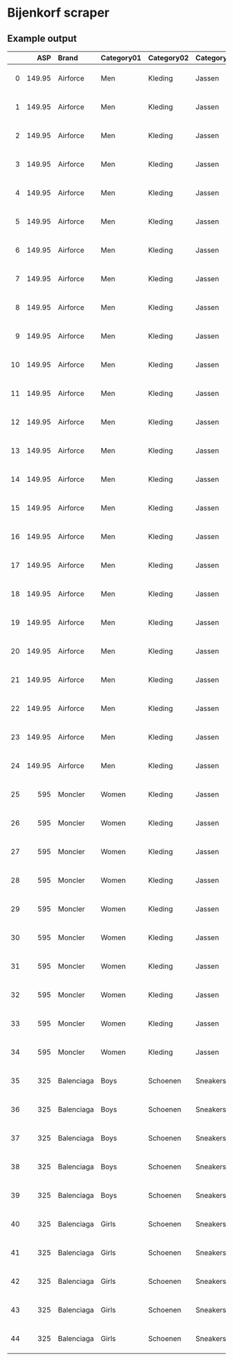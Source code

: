 # Bijenkorf scraper

## Example output
|    |    ASP | Brand      | Category01   | Category02   | Category03   | Category04   |       Code | Color       | Image URL                                                                                                                                                   | Name                            |    OSP | Size   |   Stock | Date       |
|---:|-------:|:-----------|:-------------|:-------------|:-------------|:-------------|-----------:|:------------|:------------------------------------------------------------------------------------------------------------------------------------------------------------|:--------------------------------|-------:|:-------|--------:|:-----------|
|  0 | 149.95 | Airforce   | Men          | Kleding      | Jassen       |              | 3854050003 | Donkerblauw | https://cdn-1.debijenkorf.nl/web_detail/airforce-softshell-jack-met-borstzak/?reference=038/540/13_0385405000386002_pro_mod_frt_01_1108_1528_5036995.jpg    | Softshell jack met borstzak     | 149.95 | XS     |       7 | 2021-03-02 |
|  1 | 149.95 | Airforce   | Men          | Kleding      | Jassen       |              | 3854050003 | Donkerblauw | https://cdn-1.debijenkorf.nl/web_detail/airforce-softshell-jack-met-borstzak/?reference=038/540/13_0385405000386002_pro_mod_frt_01_1108_1528_5036995.jpg    | Softshell jack met borstzak     | 149.95 | S      |      65 | 2021-03-02 |
|  2 | 149.95 | Airforce   | Men          | Kleding      | Jassen       |              | 3854050003 | Donkerblauw | https://cdn-1.debijenkorf.nl/web_detail/airforce-softshell-jack-met-borstzak/?reference=038/540/13_0385405000386002_pro_mod_frt_01_1108_1528_5036995.jpg    | Softshell jack met borstzak     | 149.95 | M      |     115 | 2021-03-02 |
|  3 | 149.95 | Airforce   | Men          | Kleding      | Jassen       |              | 3854050003 | Donkerblauw | https://cdn-1.debijenkorf.nl/web_detail/airforce-softshell-jack-met-borstzak/?reference=038/540/13_0385405000386002_pro_mod_frt_01_1108_1528_5036995.jpg    | Softshell jack met borstzak     | 149.95 | L      |      74 | 2021-03-02 |
|  4 | 149.95 | Airforce   | Men          | Kleding      | Jassen       |              | 3854050003 | Donkerblauw | https://cdn-1.debijenkorf.nl/web_detail/airforce-softshell-jack-met-borstzak/?reference=038/540/13_0385405000386002_pro_mod_frt_01_1108_1528_5036995.jpg    | Softshell jack met borstzak     | 149.95 | XL     |      42 | 2021-03-02 |
|  5 | 149.95 | Airforce   | Men          | Kleding      | Jassen       |              | 3854050003 | Grijs       | https://cdn-1.debijenkorf.nl/web_detail/airforce-softshell-jack-met-borstzak/?reference=038/540/13_0385405000329002_pro_mod_frt_01_1108_1528_5036991.jpg    | Softshell jack met borstzak     | 149.95 | XS     |       1 | 2021-03-02 |
|  6 | 149.95 | Airforce   | Men          | Kleding      | Jassen       |              | 3854050003 | Grijs       | https://cdn-1.debijenkorf.nl/web_detail/airforce-softshell-jack-met-borstzak/?reference=038/540/13_0385405000329002_pro_mod_frt_01_1108_1528_5036991.jpg    | Softshell jack met borstzak     | 149.95 | S      |      48 | 2021-03-02 |
|  7 | 149.95 | Airforce   | Men          | Kleding      | Jassen       |              | 3854050003 | Grijs       | https://cdn-1.debijenkorf.nl/web_detail/airforce-softshell-jack-met-borstzak/?reference=038/540/13_0385405000329002_pro_mod_frt_01_1108_1528_5036991.jpg    | Softshell jack met borstzak     | 149.95 | M      |      87 | 2021-03-02 |
|  8 | 149.95 | Airforce   | Men          | Kleding      | Jassen       |              | 3854050003 | Grijs       | https://cdn-1.debijenkorf.nl/web_detail/airforce-softshell-jack-met-borstzak/?reference=038/540/13_0385405000329002_pro_mod_frt_01_1108_1528_5036991.jpg    | Softshell jack met borstzak     | 149.95 | L      |      48 | 2021-03-02 |
|  9 | 149.95 | Airforce   | Men          | Kleding      | Jassen       |              | 3854050003 | Grijs       | https://cdn-1.debijenkorf.nl/web_detail/airforce-softshell-jack-met-borstzak/?reference=038/540/13_0385405000329002_pro_mod_frt_01_1108_1528_5036991.jpg    | Softshell jack met borstzak     | 149.95 | XL     |      30 | 2021-03-02 |
| 10 | 149.95 | Airforce   | Men          | Kleding      | Jassen       |              | 3854050003 | Lichtgrijs  | https://cdn-1.debijenkorf.nl/web_detail/airforce-softshell-jack-met-borstzak/?reference=038/540/13_0385405000313002_pro_mod_frt_01_1108_1528_5029694.jpg    | Softshell jack met borstzak     | 149.95 | XS     |       1 | 2021-03-02 |
| 11 | 149.95 | Airforce   | Men          | Kleding      | Jassen       |              | 3854050003 | Lichtgrijs  | https://cdn-1.debijenkorf.nl/web_detail/airforce-softshell-jack-met-borstzak/?reference=038/540/13_0385405000313002_pro_mod_frt_01_1108_1528_5029694.jpg    | Softshell jack met borstzak     | 149.95 | S      |      43 | 2021-03-02 |
| 12 | 149.95 | Airforce   | Men          | Kleding      | Jassen       |              | 3854050003 | Lichtgrijs  | https://cdn-1.debijenkorf.nl/web_detail/airforce-softshell-jack-met-borstzak/?reference=038/540/13_0385405000313002_pro_mod_frt_01_1108_1528_5029694.jpg    | Softshell jack met borstzak     | 149.95 | M      |      67 | 2021-03-02 |
| 13 | 149.95 | Airforce   | Men          | Kleding      | Jassen       |              | 3854050003 | Lichtgrijs  | https://cdn-1.debijenkorf.nl/web_detail/airforce-softshell-jack-met-borstzak/?reference=038/540/13_0385405000313002_pro_mod_frt_01_1108_1528_5029694.jpg    | Softshell jack met borstzak     | 149.95 | L      |      49 | 2021-03-02 |
| 14 | 149.95 | Airforce   | Men          | Kleding      | Jassen       |              | 3854050003 | Lichtgrijs  | https://cdn-1.debijenkorf.nl/web_detail/airforce-softshell-jack-met-borstzak/?reference=038/540/13_0385405000313002_pro_mod_frt_01_1108_1528_5029694.jpg    | Softshell jack met borstzak     | 149.95 | XL     |      24 | 2021-03-02 |
| 15 | 149.95 | Airforce   | Men          | Kleding      | Jassen       |              | 3854050003 | Middengrijs | https://cdn-1.debijenkorf.nl/web_detail/airforce-softshell-jack-met-borstzak/?reference=038/540/13_0385405000314002_pro_mod_frt_01_1108_1528_5029698.jpg    | Softshell jack met borstzak     | 149.95 | XS     |       5 | 2021-03-02 |
| 16 | 149.95 | Airforce   | Men          | Kleding      | Jassen       |              | 3854050003 | Middengrijs | https://cdn-1.debijenkorf.nl/web_detail/airforce-softshell-jack-met-borstzak/?reference=038/540/13_0385405000314002_pro_mod_frt_01_1108_1528_5029698.jpg    | Softshell jack met borstzak     | 149.95 | S      |      47 | 2021-03-02 |
| 17 | 149.95 | Airforce   | Men          | Kleding      | Jassen       |              | 3854050003 | Middengrijs | https://cdn-1.debijenkorf.nl/web_detail/airforce-softshell-jack-met-borstzak/?reference=038/540/13_0385405000314002_pro_mod_frt_01_1108_1528_5029698.jpg    | Softshell jack met borstzak     | 149.95 | M      |      76 | 2021-03-02 |
| 18 | 149.95 | Airforce   | Men          | Kleding      | Jassen       |              | 3854050003 | Middengrijs | https://cdn-1.debijenkorf.nl/web_detail/airforce-softshell-jack-met-borstzak/?reference=038/540/13_0385405000314002_pro_mod_frt_01_1108_1528_5029698.jpg    | Softshell jack met borstzak     | 149.95 | L      |      50 | 2021-03-02 |
| 19 | 149.95 | Airforce   | Men          | Kleding      | Jassen       |              | 3854050003 | Middengrijs | https://cdn-1.debijenkorf.nl/web_detail/airforce-softshell-jack-met-borstzak/?reference=038/540/13_0385405000314002_pro_mod_frt_01_1108_1528_5029698.jpg    | Softshell jack met borstzak     | 149.95 | XL     |      27 | 2021-03-02 |
| 20 | 149.95 | Airforce   | Men          | Kleding      | Jassen       |              | 3854050003 | Zwart       | https://cdn-1.debijenkorf.nl/web_detail/airforce-softshell-jack-met-borstzak/?reference=038/540/13_0385405000312002_pro_mod_frt_01_1108_1528_5036987.jpg    | Softshell jack met borstzak     | 149.95 | XS     |      11 | 2021-03-02 |
| 21 | 149.95 | Airforce   | Men          | Kleding      | Jassen       |              | 3854050003 | Zwart       | https://cdn-1.debijenkorf.nl/web_detail/airforce-softshell-jack-met-borstzak/?reference=038/540/13_0385405000312002_pro_mod_frt_01_1108_1528_5036987.jpg    | Softshell jack met borstzak     | 149.95 | S      |      86 | 2021-03-02 |
| 22 | 149.95 | Airforce   | Men          | Kleding      | Jassen       |              | 3854050003 | Zwart       | https://cdn-1.debijenkorf.nl/web_detail/airforce-softshell-jack-met-borstzak/?reference=038/540/13_0385405000312002_pro_mod_frt_01_1108_1528_5036987.jpg    | Softshell jack met borstzak     | 149.95 | M      |     160 | 2021-03-02 |
| 23 | 149.95 | Airforce   | Men          | Kleding      | Jassen       |              | 3854050003 | Zwart       | https://cdn-1.debijenkorf.nl/web_detail/airforce-softshell-jack-met-borstzak/?reference=038/540/13_0385405000312002_pro_mod_frt_01_1108_1528_5036987.jpg    | Softshell jack met borstzak     | 149.95 | L      |      99 | 2021-03-02 |
| 24 | 149.95 | Airforce   | Men          | Kleding      | Jassen       |              | 3854050003 | Zwart       | https://cdn-1.debijenkorf.nl/web_detail/airforce-softshell-jack-met-borstzak/?reference=038/540/13_0385405000312002_pro_mod_frt_01_1108_1528_5036987.jpg    | Softshell jack met borstzak     | 149.95 | XL     |      57 | 2021-03-02 |
| 25 | 595    | Moncler    | Women        | Kleding      | Jassen       |              | 9198050048 | Beige       | https://cdn-1.debijenkorf.nl/web_detail/moncler-gewatteerd-jack-met-donsvulling/?reference=091/980/13_0919805004825036_pro_mod_frt_01_1108_1528_5028914.jpg | Gewatteerd jack met donsvulling | 595    | 36     |       4 | 2021-03-02 |
| 26 | 595    | Moncler    | Women        | Kleding      | Jassen       |              | 9198050048 | Beige       | https://cdn-1.debijenkorf.nl/web_detail/moncler-gewatteerd-jack-met-donsvulling/?reference=091/980/13_0919805004825036_pro_mod_frt_01_1108_1528_5028914.jpg | Gewatteerd jack met donsvulling | 595    | 38     |       8 | 2021-03-02 |
| 27 | 595    | Moncler    | Women        | Kleding      | Jassen       |              | 9198050048 | Beige       | https://cdn-1.debijenkorf.nl/web_detail/moncler-gewatteerd-jack-met-donsvulling/?reference=091/980/13_0919805004825036_pro_mod_frt_01_1108_1528_5028914.jpg | Gewatteerd jack met donsvulling | 595    | 40     |      10 | 2021-03-02 |
| 28 | 595    | Moncler    | Women        | Kleding      | Jassen       |              | 9198050048 | Beige       | https://cdn-1.debijenkorf.nl/web_detail/moncler-gewatteerd-jack-met-donsvulling/?reference=091/980/13_0919805004825036_pro_mod_frt_01_1108_1528_5028914.jpg | Gewatteerd jack met donsvulling | 595    | 42     |       4 | 2021-03-02 |
| 29 | 595    | Moncler    | Women        | Kleding      | Jassen       |              | 9198050048 | Beige       | https://cdn-1.debijenkorf.nl/web_detail/moncler-gewatteerd-jack-met-donsvulling/?reference=091/980/13_0919805004825036_pro_mod_frt_01_1108_1528_5028914.jpg | Gewatteerd jack met donsvulling | 595    | 44     |       5 | 2021-03-02 |
| 30 | 595    | Moncler    | Women        | Kleding      | Jassen       |              | 9198050048 | Zwart       | https://cdn-1.debijenkorf.nl/web_detail/moncler-gewatteerd-jack-met-donsvulling/?reference=091/980/13_0919805004812036_pro_mod_frt_01_1108_1528_5077070.jpg | Gewatteerd jack met donsvulling | 595    | 36     |       5 | 2021-03-02 |
| 31 | 595    | Moncler    | Women        | Kleding      | Jassen       |              | 9198050048 | Zwart       | https://cdn-1.debijenkorf.nl/web_detail/moncler-gewatteerd-jack-met-donsvulling/?reference=091/980/13_0919805004812036_pro_mod_frt_01_1108_1528_5077070.jpg | Gewatteerd jack met donsvulling | 595    | 38     |       4 | 2021-03-02 |
| 32 | 595    | Moncler    | Women        | Kleding      | Jassen       |              | 9198050048 | Zwart       | https://cdn-1.debijenkorf.nl/web_detail/moncler-gewatteerd-jack-met-donsvulling/?reference=091/980/13_0919805004812036_pro_mod_frt_01_1108_1528_5077070.jpg | Gewatteerd jack met donsvulling | 595    | 40     |       6 | 2021-03-02 |
| 33 | 595    | Moncler    | Women        | Kleding      | Jassen       |              | 9198050048 | Zwart       | https://cdn-1.debijenkorf.nl/web_detail/moncler-gewatteerd-jack-met-donsvulling/?reference=091/980/13_0919805004812036_pro_mod_frt_01_1108_1528_5077070.jpg | Gewatteerd jack met donsvulling | 595    | 42     |       3 | 2021-03-02 |
| 34 | 595    | Moncler    | Women        | Kleding      | Jassen       |              | 9198050048 | Zwart       | https://cdn-1.debijenkorf.nl/web_detail/moncler-gewatteerd-jack-met-donsvulling/?reference=091/980/13_0919805004812036_pro_mod_frt_01_1108_1528_5077070.jpg | Gewatteerd jack met donsvulling | 595    | 44     |       4 | 2021-03-02 |
| 35 | 325    | Balenciaga | Boys         | Schoenen     | Sneakers     |              | 3936090002 | Zwart       | https://cdn-1.debijenkorf.nl/web_detail/balenciaga-speed-sneaker-met-logo/?reference=039/360/13_0393609000212278_pro_flt_frt_01_1108_1528_5026124.jpg       | Speed sneaker met logo          | 325    | 23 2/3 |       9 | 2021-03-02 |
| 36 | 325    | Balenciaga | Boys         | Schoenen     | Sneakers     |              | 3936090002 | Zwart       | https://cdn-1.debijenkorf.nl/web_detail/balenciaga-speed-sneaker-met-logo/?reference=039/360/13_0393609000212278_pro_flt_frt_01_1108_1528_5026124.jpg       | Speed sneaker met logo          | 325    | 25 2/3 |      19 | 2021-03-02 |
| 37 | 325    | Balenciaga | Boys         | Schoenen     | Sneakers     |              | 3936090002 | Zwart       | https://cdn-1.debijenkorf.nl/web_detail/balenciaga-speed-sneaker-met-logo/?reference=039/360/13_0393609000212278_pro_flt_frt_01_1108_1528_5026124.jpg       | Speed sneaker met logo          | 325    | 27 2/3 |      29 | 2021-03-02 |
| 38 | 325    | Balenciaga | Boys         | Schoenen     | Sneakers     |              | 3936090002 | Zwart       | https://cdn-1.debijenkorf.nl/web_detail/balenciaga-speed-sneaker-met-logo/?reference=039/360/13_0393609000212278_pro_flt_frt_01_1108_1528_5026124.jpg       | Speed sneaker met logo          | 325    | 29     |      19 | 2021-03-02 |
| 39 | 325    | Balenciaga | Boys         | Schoenen     | Sneakers     |              | 3936090002 | Zwart       | https://cdn-1.debijenkorf.nl/web_detail/balenciaga-speed-sneaker-met-logo/?reference=039/360/13_0393609000212278_pro_flt_frt_01_1108_1528_5026124.jpg       | Speed sneaker met logo          | 325    | 31 2/3 |      19 | 2021-03-02 |
| 40 | 325    | Balenciaga | Girls        | Schoenen     | Sneakers     |              | 3936090002 | Zwart       | https://cdn-1.debijenkorf.nl/web_detail/balenciaga-speed-sneaker-met-logo/?reference=039/360/13_0393609000212278_pro_flt_frt_01_1108_1528_5026124.jpg       | Speed sneaker met logo          | 325    | 23 2/3 |       9 | 2021-03-02 |
| 41 | 325    | Balenciaga | Girls        | Schoenen     | Sneakers     |              | 3936090002 | Zwart       | https://cdn-1.debijenkorf.nl/web_detail/balenciaga-speed-sneaker-met-logo/?reference=039/360/13_0393609000212278_pro_flt_frt_01_1108_1528_5026124.jpg       | Speed sneaker met logo          | 325    | 25 2/3 |      19 | 2021-03-02 |
| 42 | 325    | Balenciaga | Girls        | Schoenen     | Sneakers     |              | 3936090002 | Zwart       | https://cdn-1.debijenkorf.nl/web_detail/balenciaga-speed-sneaker-met-logo/?reference=039/360/13_0393609000212278_pro_flt_frt_01_1108_1528_5026124.jpg       | Speed sneaker met logo          | 325    | 27 2/3 |      29 | 2021-03-02 |
| 43 | 325    | Balenciaga | Girls        | Schoenen     | Sneakers     |              | 3936090002 | Zwart       | https://cdn-1.debijenkorf.nl/web_detail/balenciaga-speed-sneaker-met-logo/?reference=039/360/13_0393609000212278_pro_flt_frt_01_1108_1528_5026124.jpg       | Speed sneaker met logo          | 325    | 29     |      19 | 2021-03-02 |
| 44 | 325    | Balenciaga | Girls        | Schoenen     | Sneakers     |              | 3936090002 | Zwart       | https://cdn-1.debijenkorf.nl/web_detail/balenciaga-speed-sneaker-met-logo/?reference=039/360/13_0393609000212278_pro_flt_frt_01_1108_1528_5026124.jpg       | Speed sneaker met logo          | 325    | 31 2/3 |      19 | 2021-03-02 |
